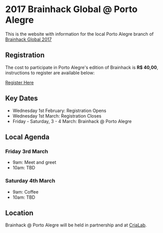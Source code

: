 # 2017 Brainhack Global @ Porto Alegre 

This is the website with information for the local Porto Alegre branch of [Brainhack Global 2017](http://events.brainhack.org/global2017/)

## Registration

The cost to participate in Porto Alegre's edition of Brainhack is **R$ 40,00**, instructions to register are available below: 

[Register Here](https://www.eventbrite.com/e/brainhack-global-porto-alegre-tickets-31284891954)

## Key Dates

- Wednesday 1st February: Registration Opens
- Wednesday 1st March: Registration Closes
- Friday - Saturday, 3 - 4 March: Brainhack @ Porto Alegre

## Local Agenda

### Friday 3rd March

- 9am: Meet and greet
- 10am: TBD

### Saturday 4th March

- 9am: Coffee
- 10am: TBD

## Location

Brainhack @ Porto Alegre will be held in partnership and at [CriaLab](http://www.pucrs.br/crialab). 
